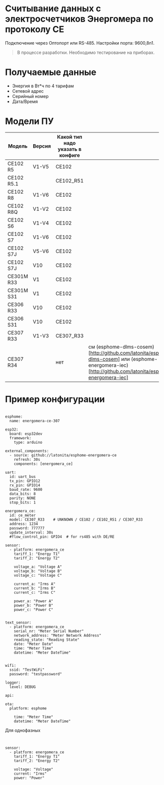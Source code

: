 # Считывание данных с электросчетчиков Энергомера по протоколу СЕ
Подключение через Оптопорт или RS-485. Настройки порта: 9600,8n1.

>В процессе разработки. Необходимо тестирование на приборах.

# Получаемые данные
- Энергия в Вт*ч по 4 тарифам
- Сетевой адрес
- Серийный номер
- Дата/Время

# Модели ПУ

| Модель     | Версия |  Какой тип надо указать в конфиге | |
|------------|--------|--------------------------|--|
| CE102 R5   | V1-V5  | CE102 |
| СЕ102 R5.1 |        | CE102_R51 |
| CE102 R8   | V1-V6  | CE102 |
| CE102 R8Q  | V1-V2  | CE102 |
| CE102 S6   | V1-V4  | CE102 |
| CE102 S7   | V1-V6  | CE102 |
| CE102 S7J  | V5-V6  | CE102 |
| CE102 S7J  | V10    | CE102 |
| CE301M R33 | V1     | CE102 |
| CE301M S31 | V1     | CE102 |
| CE306 R33  | V10    | CE102 |
| CE306 S31  | V10    | CE102 |
| CE307 R33  | V1-V3  | CE307_R33 |
| CE307 R34  |        | нет | см (esphome-dlms-cosem)[http://github.com/latonita/esphome-dlms-cosem] или (esphome-energomera-iec)[http://github.com/latonita/esphome-energomera-iec] |


# Пример конфигурации

```<yaml>

esphome:
  name: energomera-ce-307

esp32:
  board: esp32dev
  framework:
    type: arduino

external_components:
  - source: github://latonita/esphome-energomera-ce
    refresh: 30s
    components: [energomera_ce]

uart:
  id: uart_bus
  tx_pin: GPIO12
  rx_pin: GPIO14
  baud_rate: 9600
  data_bits: 8
  parity: NONE
  stop_bits: 1

energomera_ce:
  id: ce_meter
  model: CE307_R33    # UNKNOWN / CE102 / CE102_R51 / CE307_R33
  address: 1234
  password: 777777
  update_interval: 30s
  #flow_control_pin: GPIO4  # for rs485 with DE/RE

sensor:
  - platform: energomera_ce
    tariff_1: "Energy T1"
    tariff_2: "Energy T2"

    voltage_a: "Voltage A"
    voltage_b: "Voltage B"
    voltage_c: "Voltage C"

    current_a: "Irms A"
    current_b: "Irms B"
    current_c: "Irms C"

    power_a: "Power A"
    power_b: "Power B"
    power_c: "Power C"
    

text_sensor:
  - platform: energomera_ce
    serial_nr: "Meter Serial Number"
    network_address: "Meter Network Address"
    reading_state: "Reading State"
    date: "Meter Date"    
    time: "Meter Time"
    datetime: "Meter DateTime"


wifi:
  ssid: "TestWiFi"
  password: "testpassword"

logger:
  level: DEBUG

api:

ota:
  platform: esphome

    time: "Meter Time"
    datetime: "Meter DateTime"

```

Для однофазных
```<yaml>


sensor:
  - platform: energomera_ce
    tariff_1: "Energy T1"
    tariff_2: "Energy T2"

    voltage: "Voltage"
    current: "Irms"
    power: "Power"

```
